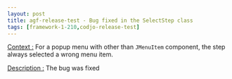```yaml
---
layout: post
title: agf-release-test - Bug fixed in the SelectStep class
tags: [framework-1-210,codjo-release-test]
---
```

<u>Context :</u>
For a popup menu with other than ```JMenuItem``` component, the step always selected a wrong menu item.

<u>Description :</u>
The bug was fixed